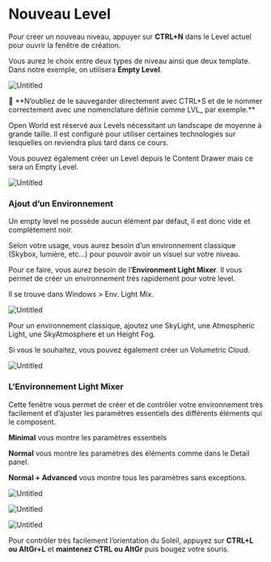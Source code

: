 # Nouveau Level

Pour créer un nouveau niveau, appuyer sur **CTRL+N** dans le Level actuel pour ouvrir la fenêtre de création.

Vous aurez le choix entre deux types de niveau ainsi que deux template. Dans notre exemple, on utilisera **Empty Level**.

![Untitled](Premier%20Pas%20c35c9092e8654bf3b517b41e177a3b57/Untitled%2011.png)

<aside>
📝 **N’oubliez de le sauvegarder directement avec CTRL+S et de le nommer correctement avec une nomenclature définie comme LVL_ par exemple.**

</aside>

Open World est réservé aux Levels nécessitant un landscape de moyenne à grande taille. Il est configuré pour utiliser certaines technologies sur lesquelles on reviendra plus tard dans ce cours.

Vous pouvez également créer un Level depuis le Content Drawer mais ce sera un Empty Level.

![Untitled](Premier%20Pas%20c35c9092e8654bf3b517b41e177a3b57/Untitled%2012.png)

### Ajout d’un Environnement

Un empty level ne possède aucun élément par défaut, il est donc vide et complètement noir.

Selon votre usage, vous aurez besoin d’un environnement classique (Skybox, lumière, etc…) pour pouvoir avoir un visuel sur votre niveau.

Pour ce faire, vous aurez besoin de l’**Environment Light Mixer**. Il vous permet de créer un environnement très rapidement pour votre level. 

Il se trouve dans Windows > Env. Light Mix.

![Untitled](Premier%20Pas%20c35c9092e8654bf3b517b41e177a3b57/Untitled%2013.png)

Pour un environnement classique, ajoutez une SkyLight, une Atmospheric Light, une SkyAtmosphere et un Height Fog.

Si vous le souhaitez, vous pouvez également créer un Volumetric Cloud.

![Untitled](Premier%20Pas%20c35c9092e8654bf3b517b41e177a3b57/Untitled%2014.png)

### L’Environnement Light Mixer

Cette fenêtre vous permet de créer et de contrôler votre environnement très facilement et d’ajuster les paramètres essentiels des différents éléments qui le composent.

**Minimal** vous montre les paramètres essentiels

**Normal** vous montre les paramètres des éléments comme dans le Detail panel.

**Normal + Advanced** vous montre tous les paramètres sans exceptions.

![Untitled](Premier%20Pas%20c35c9092e8654bf3b517b41e177a3b57/Untitled%2015.png)

![Untitled](Premier%20Pas%20c35c9092e8654bf3b517b41e177a3b57/Untitled%2016.png)

![Untitled](Premier%20Pas%20c35c9092e8654bf3b517b41e177a3b57/Untitled%2017.png)

Pour contrôler très facilement l’orientation du Soleil, appuyez sur **CTRL+L ou AltGr+L** et **maintenez CTRL ou AltGr** puis bougez votre souris.
